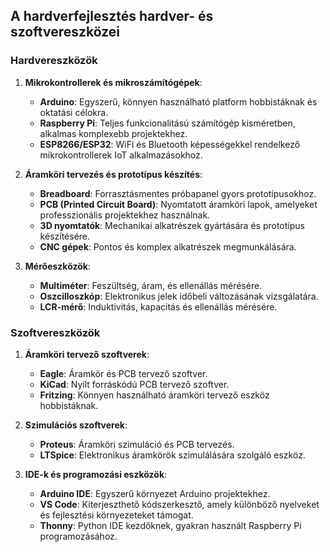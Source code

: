 ## A hardverfejlesztés hardver- és szoftvereszközei

### Hardvereszközök
1. **Mikrokontrollerek és mikroszámítógépek**:
   - **Arduino**: Egyszerű, könnyen használható platform hobbistáknak és oktatási célokra.
   - **Raspberry Pi**: Teljes funkcionalitású számítógép kisméretben, alkalmas komplexebb projektekhez.
   - **ESP8266/ESP32**: WiFi és Bluetooth képességekkel rendelkező mikrokontrollerek IoT alkalmazásokhoz.

2. **Áramköri tervezés és prototípus készítés**:
   - **Breadboard**: Forrasztásmentes próbapanel gyors prototípusokhoz.
   - **PCB (Printed Circuit Board)**: Nyomtatott áramköri lapok, amelyeket professzionális projektekhez használnak.
   - **3D nyomtatók**: Mechanikai alkatrészek gyártására és prototípus készítésére.
   - **CNC gépek**: Pontos és komplex alkatrészek megmunkálására.

3. **Mérőeszközök**:
   - **Multiméter**: Feszültség, áram, és ellenállás mérésére.
   - **Oszcilloszkóp**: Elektronikus jelek időbeli változásának vizsgálatára.
   - **LCR-mérő**: Induktivitás, kapacitás és ellenállás mérésére.

### Szoftvereszközök
1. **Áramköri tervező szoftverek**:
   - **Eagle**: Áramkör és PCB tervező szoftver.
   - **KiCad**: Nyílt forráskódú PCB tervező szoftver.
   - **Fritzing**: Könnyen használható áramköri tervező eszköz hobbistáknak.

2. **Szimulációs szoftverek**:
   - **Proteus**: Áramköri szimuláció és PCB tervezés.
   - **LTSpice**: Elektronikus áramkörök szimulálására szolgáló eszköz.

3. **IDE-k és programozási eszközök**:
   - **Arduino IDE**: Egyszerű környezet Arduino projektekhez.
   - **VS Code**: Kiterjeszthető kódszerkesztő, amely különböző nyelveket és fejlesztési környezeteket támogat.
   - **Thonny**: Python IDE kezdőknek, gyakran használt Raspberry Pi programozásához.
